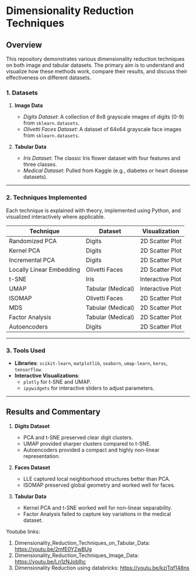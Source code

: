 # Dimensionality Reduction Techniques

## **Overview**
This repository demonstrates various dimensionality reduction techniques on both image and tabular datasets. The primary aim is to understand and visualize how these methods work, compare their results, and discuss their effectiveness on different datasets.


### **1. Datasets**
1. **Image Data**
   - *Digits Dataset*: A collection of 8x8 grayscale images of digits (0-9) from `sklearn.datasets`.
   - *Olivetti Faces Dataset*: A dataset of 64x64 grayscale face images from `sklearn.datasets`.

2. **Tabular Data**
   - *Iris Dataset*: The classic Iris flower dataset with four features and three classes.
   - *Medical Dataset*: Pulled from Kaggle (e.g., diabetes or heart disease datasets).

---

### **2. Techniques Implemented**
Each technique is explained with theory, implemented using Python, and visualized interactively where applicable.

| **Technique**            | **Dataset**         | **Visualization**  |
|---------------------------|---------------------|---------------------|
| Randomized PCA            | Digits             | 2D Scatter Plot     |
| Kernel PCA                | Digits             | 2D Scatter Plot     |
| Incremental PCA           | Digits             | 2D Scatter Plot     |
| Locally Linear Embedding  | Olivetti Faces     | 2D Scatter Plot     |
| t-SNE                     | Iris               | Interactive Plot    |
| UMAP                      | Tabular (Medical)  | Interactive Plot    |
| ISOMAP                    | Olivetti Faces     | 2D Scatter Plot     |
| MDS                       | Tabular (Medical)  | 2D Scatter Plot     |
| Factor Analysis           | Tabular (Medical)  | 2D Scatter Plot     |
| Autoencoders              | Digits             | 2D Scatter Plot     |

---

### **3. Tools Used**
- **Libraries**: `scikit-learn`, `matplotlib`, `seaborn`, `umap-learn`, `keras`, `tensorflow`.
- **Interactive Visualizations**:
  - `plotly` for t-SNE and UMAP.
  - `ipywidgets` for interactive sliders to adjust parameters.

---

## **Results and Commentary**

1. **Digits Dataset**
   - PCA and t-SNE preserved clear digit clusters.
   - UMAP provided sharper clusters compared to t-SNE.
   - Autoencoders provided a compact and highly non-linear representation.

2. **Faces Dataset**
   - LLE captured local neighborhood structures better than PCA.
   - ISOMAP preserved global geometry and worked well for faces.

3. **Tabular Data**
   - Kernel PCA and t-SNE worked well for non-linear separability.
   - Factor Analysis failed to capture key variations in the medical dataset.

Youtube links:

1. Dimensionality_Reduction_Techniques_on_Tabular_Data: https://youtu.be/2mfE0YZwBUg
2. Dimensionality_Reduction_Techniques_Image_Data: https://youtu.be/Ln1zNJobIhc
3. Dimensionality Reduction using databricks: https://youtu.be/kzjTqf148ns
